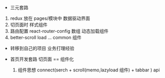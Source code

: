 - 三元套路
 1. redux 放在 pages/模块中
    数据驱动界面
 2. 切页面时 样式组件
 3. 路由配置 react-router-config 数组 动态加载组件
 4. better-scroll load ... common 组件

- 转移到自己的项目
    业务打理经验


- 首页开发套路
    切页面 == 组件化
    1. 组件思想
       connect(serch  + scroll(memo,lazyload 组件) + tabbar ) 
       api 